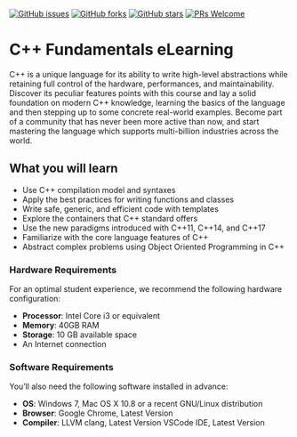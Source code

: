 [![GitHub issues](https://img.shields.io/github/issues/TrainingByPackt/Cpp-Fundamentals-eLearning.svg)](https://github.com/TrainingByPackt/Data-Visualization-with-Python-eLearning/issues)
[![GitHub forks](https://img.shields.io/github/forks/TrainingByPackt/Cpp-Fundamentals-eLearning.svg)](https://github.com/TrainingByPackt/Data-Visualization-with-Python-eLearning/network)
[![GitHub stars](https://img.shields.io/github/stars/TrainingByPackt/Cpp-Fundamentals-eLearning.svg)](https://github.com/TrainingByPackt/Data-Visualization-with-Python-eLearning/stargazers)
[![PRs Welcome](https://img.shields.io/badge/PRs-welcome-brightgreen.svg)](https://github.com/TrainingByPackt/Cpp-Fundamentals-eLearning/pulls)

# C++ Fundamentals eLearning
C++ is a unique language for its ability to write high-level abstractions while retaining full control of the hardware, performances, and maintainability. Discover its peculiar features points with this course and lay a solid foundation on modern C++ knowledge, learning the basics of the language and then stepping up to some concrete real-world examples. Become part of a community that has never been more active than now, and start mastering the language which supports multi-billion industries across the world.

## What you will learn
* Use C++ compilation model and syntaxes
* Apply the best practices for writing functions and classes
* Write safe, generic, and efficient code with templates
* Explore the containers that C++ standard offers
* Use the new paradigms introduced with C++11, C++14, and C++17
* Familiarize with the core language features of C++
* Abstract complex problems using Object Oriented Programming in C++

### Hardware Requirements
For an optimal student experience, we recommend the following hardware configuration:
* **Processor**: Intel Core i3 or equivalent
* **Memory**: 40GB RAM
* **Storage**: 10 GB available space
* An Internet connection

### Software Requirements
You’ll also need the following software installed in advance:
* **OS**: Windows 7, Mac OS X 10.8 or a recent GNU/Linux distribution
* **Browser**: Google Chrome, Latest Version
* **Compiler**: LLVM clang, Latest Version
VSCode IDE, Latest Version
